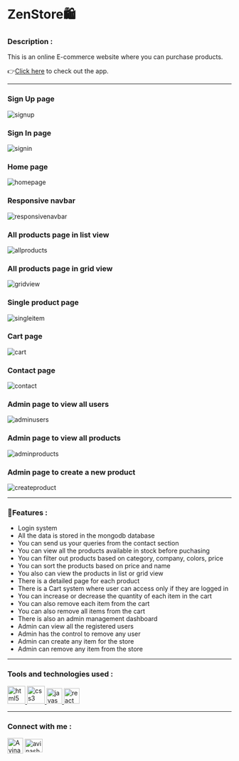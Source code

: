 # ZenStore🛍️

<h3>Description :</h3> 
This is an online E-commerce website where you can purchase products.

👉[Click here](https://zenstore.onrender.com/) to check out the app.
<br/>

<hr/>

### Sign Up page

<img src="./client/src/assets/images/signup.png" alt="signup"/>

### Sign In page

<img src="./client/src/assets/images/signin.png" alt="signin"/>

### Home page

<img src="./client/src/assets/images/fullpic.png" alt="homepage"/>

### Responsive navbar

<img src="./client/src/assets/images/respnavbar.png" alt="responsivenavbar"/>

### All products page in list view

<img src="./client/src/assets/images/allprod.png" alt="allproducts"/>

### All products page in grid view

<img src="./client/src/assets/images/gridview.png" alt="gridview"/>

### Single product page

<img src="./client/src/assets/images/singleitem.png" alt="singleitem"/>

### Cart page

<img src="./client/src/assets/images/cart.png" alt="cart"/>

### Contact page

<img src="./client/src/assets/images/contact.png" alt="contact"/>

### Admin page to view all users

<img src="./client/src/assets/images/users.png" alt="adminusers"/>

### Admin page to view all products

<img src="./client/src/assets/images/items.png" alt="adminproducts"/>

### Admin page to create a new product

<img src="./client/src/assets/images/newitem.png" alt="createproduct"/>

<hr/>

### 📃Features :

<ul>
<li>Login system</li>
<li>All the data is stored in the mongodb database</li>
<li>You can send us your queries from the contact section</li>
<li>You can view all the products available in stock before puchasing</li>
<li>You can filter out products based on category, company, colors, price</li>
<li>You can sort the products based on price and name</li>
<li>You also can view the products in list or grid view</li>
<li>There is a detailed page for each product</li>
<li>There is a Cart system where user can access only if they are logged in</li>
<li>You can increase or decrease the quantity of each item in the cart</li>
<li>You can also remove each item from the cart</li>
<li>You can also remove all items from the cart</li>
<li>There is also an admin management dashboard</li>
<li>Admin can view all the registered users</li>
<li>Admin has the control to remove any user</li>
<li>Admin can create any item for the store</li>
<li>Admin can remove any item from the store</li>
</ul>

<hr/>

### Tools and technologies used :

<a href="https://www.w3.org/html/" target="_blank" rel="noreferrer"> <img src="https://raw.githubusercontent.com/devicons/devicon/master/icons/html5/html5-original-wordmark.svg" alt="html5" width="40" height="40"/> </a>
<a href="https://www.w3schools.com/css/" target="_blank" rel="noreferrer"> <img src="https://raw.githubusercontent.com/devicons/devicon/master/icons/css3/css3-original-wordmark.svg" alt="css3" width="40" height="40"/> </a>
<a href="https://developer.mozilla.org/en-US/docs/Web/JavaScript" target="_blank" rel="noreferrer"> <img src="https://raw.githubusercontent.com/devicons/devicon/master/icons/javascript/javascript-original.svg" alt="javascript" width="35" height="35"/> </a>
<a href="https://reactjs.org/" target="_blank" rel="noreferrer"> <img src="https://raw.githubusercontent.com/devicons/devicon/master/icons/react/react-original-wordmark.svg" alt="react" width="35" height="35"/> </a>
<br/>

<hr/>

### Connect with me :

<a href="https://twitter.com/avinashdunna" target="blank"><img align="center" src="https://img.icons8.com/color/48/000000/linkedin.png" alt="Avinash905 | LinkedIn" height="35" width="35" /></a>
<a href="https://twitter.com/avinashdunna" target="blank"><img align="center" src="https://raw.githubusercontent.com/rahuldkjain/github-profile-readme-generator/master/src/images/icons/Social/twitter.svg" alt="avinashdunna" height="30" width="40" /></a>
